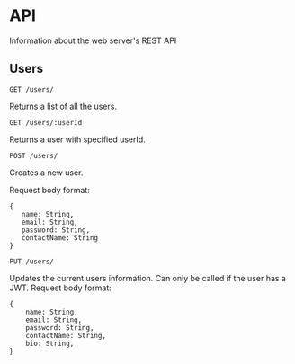 # API
Information about the web server's REST API

## Users

`GET /users/`

Returns a list of all the users.

`GET /users/:userId`

Returns a user with specified userId.

`POST /users/`

Creates a new user.

Request body format:
```
{
   name: String,
   email: String,
   password: String,
   contactName: String
}
```

`PUT /users/`

Updates the current users information. Can only be called if the user has a JWT.
Request body format:
```
{
    name: String,
    email: String,
    password: String,
    contactName: String,
    bio: String,
}
```

